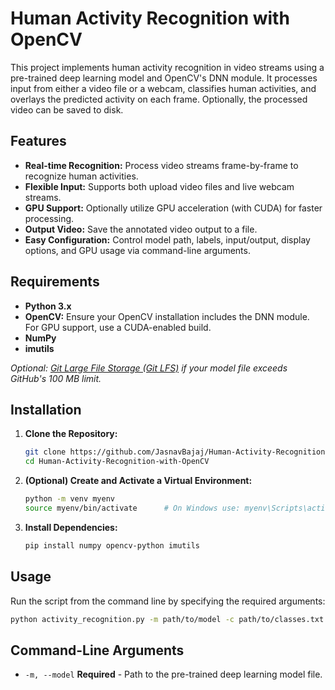 # Human Activity Recognition with OpenCV

This project implements human activity recognition in video streams using a pre-trained deep learning model and OpenCV's DNN module. It processes input from either a video file or a webcam, classifies human activities, and overlays the predicted activity on each frame. Optionally, the processed video can be saved to disk.

## Features

- **Real-time Recognition:** Process video streams frame-by-frame to recognize human activities.
- **Flexible Input:** Supports both upload video files and live webcam streams.
- **GPU Support:** Optionally utilize GPU acceleration (with CUDA) for faster processing.
- **Output Video:** Save the annotated video output to a file.
- **Easy Configuration:** Control model path, labels, input/output, display options, and GPU usage via command-line arguments.

## Requirements

- **Python 3.x**
- **OpenCV:** Ensure your OpenCV installation includes the DNN module. For GPU support, use a CUDA-enabled build.
- **NumPy**
- **imutils**

_Optional: [Git Large File Storage (Git LFS)](https://git-lfs.github.com/) if your model file exceeds GitHub's 100 MB limit._

## Installation

1. **Clone the Repository:**

   ```bash
   git clone https://github.com/JasnavBajaj/Human-Activity-Recognition.git
   cd Human-Activity-Recognition-with-OpenCV
   ```
2. **(Optional) Create and Activate a Virtual Environment:**

   ```bash
   python -m venv myenv
   source myenv/bin/activate      # On Windows use: myenv\Scripts\activate
   ```
3. **Install Dependencies:**

   ```bash
   pip install numpy opencv-python imutils
   ```

## Usage 

Run the script from the command line by specifying the required arguments:

```bash
python activity_recognition.py -m path/to/model -c path/to/classes.txt [-i path/to/input_video] [-o path/to/output_video] [-d 1] [-g 0]
```

## Command-Line Arguments
- `-m, --model`
  **Required** - Path to the pre-trained deep learning model file.
